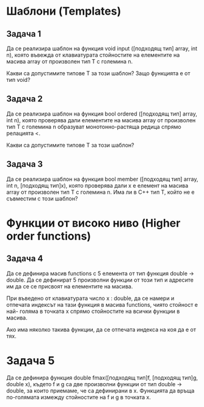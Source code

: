 # Шаблони (Templates)

## Задача 1

Да се реализира шаблон на функция void input ([подходящ тип] array,
int n), която въвежда от клавиатурата стойностите на елементите на
масива array от произволен тип T с големина n.

Какви са допустимите типове T за този шаблон? Защо функцията е
от тип void?
  
## Задача 2

Да се реализира шаблон на функция bool ordered ([подходящ тип]
array, int n), която проверява дали елементите на масива array от
произволен тип T с големина n образуват монотонно-растяща редица
спрямо релацията <.

Какви са допустимите типове T за този шаблон?

## Задача 3

Да се реализира шаблон на функция bool member ([подходящ тип] array,
int n, [подходящ тип]x), която проверява дали x е елемент на масива
array от произволен тип T с големина n.
Има ли в C++ тип T, който не е съвместим с този шаблон?


# Функции от високо ниво (Higher order functions)

## Задача 4

Да се дефинира масив functions с 5 елемента от тип функция double →
double. Да се дефинират 5 произволни функции от този тип и адресите
им да се се присвоят на елементите на масива.

При въведено от клавиатурата число x : double, да се намери и отпечата
индексът на тази функция в масива functions, чиято стойност е най-
голяма в точката x спрямо стойностите на всички функции в масива.

Ако има няколко такива функции, да се отпечата индекса на коя да е от
тях.

# Задача 5
Да се дефинира функция double fmax([подходящ тип]f, [подходящ тип]g,
double x), където f и g са две произволни функции от тип double →
double, за които приемаме, че са дефинирани в x. Функцията да връща
по-голямата измежду стойностите на f и g в точката x.

